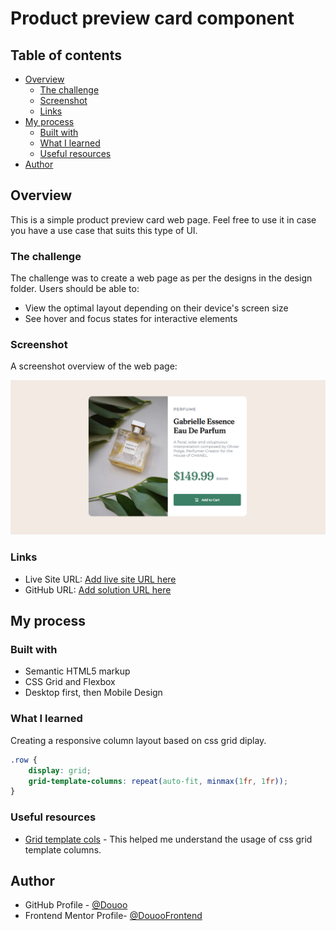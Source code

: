 # Product preview card component 

## Table of contents

- [Overview](#overview)
  - [The challenge](#the-challenge)
  - [Screenshot](#screenshot)
  - [Links](#links)
- [My process](#my-process)
  - [Built with](#built-with)
  - [What I learned](#what-i-learned)
  - [Useful resources](#useful-resources)
- [Author](#author)


## Overview

This is a simple product preview card web page. Feel free to use it in case you have a use case that suits this type of UI.

### The challenge

The challenge was to create a web page as per the designs in the design folder.
Users should be able to:

- View the optimal layout depending on their device's screen size
- See hover and focus states for interactive elements

### Screenshot

A screenshot overview of the web page:

![](https://github.com/Douoo/product-preview-card-component/blob/main/Screenshot-56.png)

### Links


- Live Site URL: [Add live site URL here](https://douoo.github.io/frontendmentor_challenges/product-preview-card-component-main/)
- GitHub URL: [Add solution URL here](https://github.com/Douoo/frontendmentor_challenges/tree/main/product-preview-card-component-main)

## My process

### Built with

- Semantic HTML5 markup
- CSS Grid and Flexbox
- Desktop first, then Mobile Design

### What I learned

Creating a responsive column layout based on css grid diplay.


```css
.row {
    display: grid;
    grid-template-columns: repeat(auto-fit, minmax(1fr, 1fr));
}
```


### Useful resources

- [Grid template cols](https://developer.mozilla.org/en-US/docs/Web/CSS/grid-template-columns) - This helped me understand the usage of css grid template columns.


## Author

- GitHub Profile - [@Douoo](https://github.com/Douoo)
- Frontend Mentor Profile- [@DouooFrontend](https://www.frontendmentor.io/profile/Douoo)